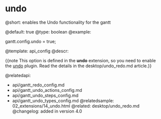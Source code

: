 undo
=============

@short:
	enables the Undo functionality for the gantt

@default: true
@type: boolean
@example:

gantt.config.undo = true;


@template:	api_config
@descr:

{{note This option is defined in the **undo** extension, so you need to enable the [undo](desktop/extensions_list.md#undo) plugin. Read the details in the desktop/undo_redo.md article.}}


@relatedapi:
- api/gantt_redo_config.md
- api/gantt_undo_actions_config.md
- api/gantt_undo_steps_config.md
- api/gantt_undo_types_config.md
@relatedsample:
02_extensions/14_undo.html
@related:
desktop/undo_redo.md
@changelog:
added in version 4.0